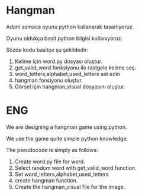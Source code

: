 # Hangman

Adam asmaca oyunu python kullanarak tasarlıyoruz. 

Oyunu oldukça basit python bilgisi kullanıyoruz.

Sözde kodu basitçe şu şekildedir:

1) Kelime için word.py dosyası oluştur.
2) get_valid_word fonksiyonu ile rastgele kelime seç. 
3) word_letters,alphabet,used_letters  set edin
4) hangman fonsiyonu oluştur.
5) Görsel için hangman_visual dosyasını oluştur.


# ENG

We are designing a hangman game using python.

We use the game quite simple python knowledge.

The pseudocode is simply as follows:

1) Create word.py file for word.
2) Select random word with get_valid_word function.
3) Set word_letters,alphabet,used_letters
4) create hangman function.
5) Create the hangman_visual file for the image.
